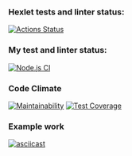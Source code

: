 ### Hexlet tests and linter status:
[![Actions Status](https://github.com/koshun-code/frontend-project-46/workflows/hexlet-check/badge.svg)](https://github.com/koshun-code/frontend-project-46/actions)

### My test and linter status:
[![Node.js CI](https://github.com/koshun-code/frontend-project-46/actions/workflows/node.js.yml/badge.svg)](https://github.com/koshun-code/frontend-project-46/actions/workflows/node.js.yml)

### Code Climate
[![Maintainability](https://api.codeclimate.com/v1/badges/0cc29adf8cd3ec1161fd/maintainability)](https://codeclimate.com/github/koshun-code/frontend-project-46/maintainability)
[![Test Coverage](https://api.codeclimate.com/v1/badges/0cc29adf8cd3ec1161fd/test_coverage)](https://codeclimate.com/github/koshun-code/frontend-project-46/test_coverage)


### Example work
[![asciicast](https://asciinema.org/a/dK5nKuZKH3pFejz6b21VjRSf7.svg)](https://asciinema.org/a/dK5nKuZKH3pFejz6b21VjRSf7)